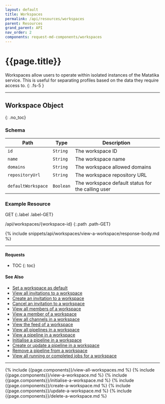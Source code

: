 ```yaml
---
layout: default
title: Workspaces
permalink: /api/resources/workspaces
parent: Resources
grand_parent: API
nav_order: 2
components: request-md-components/workspaces
---
```


# {{page.title}}

Workspaces allow users to operate within isolated instances of the Matatika service. This is useful for separating profiles based on the data they require access to.
{: .fs-5 }

---

## Workspace Object
{: .no_toc}

### Schema

Path | Type | Description
---- | ---- | -----------
`id` | `String` | The workspace ID
`name` | `String` | The workspace name
`domains` | `String` | The workspace allowed domains
`repositoryUrl` | `String` | The workspace repository URL
`defaultWorkspace` | `Boolean` | The workspace default status for the calling user

### Example Resource

GET
{:.label .label-GET}

/api/workspaces/{workspace-id}
{:.path .path-GET}

{% include snippets/api/workspaces/view-a-workspace/response-body.md %}

---

#### Requests

- TOC
{: toc}

#### See Also

- [Set a workspace as default](profiles#set-a-workspace-as-default)
- [View all invitations to a workspace](invitations#view-all-invitations-to-a-workspace)
- [Create an invitation to a workspace](invitations#create-an-invitation-to-a-workspace)
- [Cancel an invitation to a workspace](invitations#cancel-an-invitation-to-a-workspace)
- [View all members of a workspace](members#view-all-members-of-a-workspace)
- [View a member of a workspace](members#view-a-member-of-a-workspace)
- [View all channels in a workspace](channels#view-all-channels-in-a-workspace)
- [View the feed of a workspace](feed#view-the-feed-of-a-workspace)
- [View all pipelines in a workspace](pipelines#view-all-pipelines-in-a-workspace)
- [View a pipeline in a workspace](pipelines#view-a-pipeline-in-a-workspace)
- [Initialise a pipeline in a workspace](pipelines#initialise-a-pipeline-in-a-workspace)
- [Create or update a pipeline in a workspace](pipelines#create-or-update-a-pipeline-in-a-workspace)
- [Remove a pipeline from a workspace](pipelines#remove-a-pipeline-from-a-workspace)
- [View all running or completed jobs for a workspace](jobs#view-all-running-or-completed-jobs-for-a-workspace)

---

{% include {{page.components}}/view-all-workspaces.md %}
{% include {{page.components}}/view-a-workspace.md %}
{% include {{page.components}}/initialise-a-workspace.md %}
{% include {{page.components}}/create-a-workspace.md %}
{% include {{page.components}}/update-a-workspace.md %}
{% include {{page.components}}/delete-a-workspace.md %}
